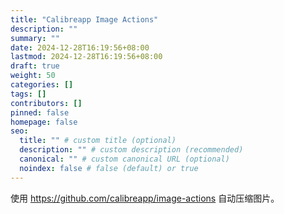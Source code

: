 ```yaml
---
title: "Calibreapp Image Actions"
description: ""
summary: ""
date: 2024-12-28T16:19:56+08:00
lastmod: 2024-12-28T16:19:56+08:00
draft: true
weight: 50
categories: []
tags: []
contributors: []
pinned: false
homepage: false
seo:
  title: "" # custom title (optional)
  description: "" # custom description (recommended)
  canonical: "" # custom canonical URL (optional)
  noindex: false # false (default) or true
---
```


使用 <https://github.com/calibreapp/image-actions> 自动压缩图片。
